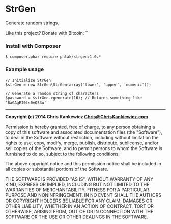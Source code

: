 StrGen
======

Generate random strings.

Like this project? Donate with Bitcoin: ``

### Install with Composer

    $ composer.phar require phlak/strgen:1.0.*

### Example usage

    // Initialize StrGen
    $strGen = new StrGen\StrGen(array('lower', 'upper', 'numeric'));

    // Generate a random string of characters
    $password = $strGen->generate(16); // Returns something like '8aGAgEI0fs0vQS3u'

-----

**Copyright (c) 2014 Chris Kankewicz <Chris@ChrisKankiewicz.com>**

Permission is hereby granted, free of charge, to any person obtaining a copy
of this software and associated documentation files (the "Software"), to deal
in the Software without restriction, including without limitation the rights
to use, copy, modify, merge, publish, distribute, sublicense, and/or sell
copies of the Software, and to permit persons to whom the Software is
furnished to do so, subject to the following conditions:

The above copyright notice and this permission notice shall be included in
all copies or substantial portions of the Software.

THE SOFTWARE IS PROVIDED "AS IS", WITHOUT WARRANTY OF ANY KIND, EXPRESS OR
IMPLIED, INCLUDING BUT NOT LIMITED TO THE WARRANTIES OF MERCHANTABILITY,
FITNESS FOR A PARTICULAR PURPOSE AND NONINFRINGEMENT. IN NO EVENT SHALL THE
AUTHORS OR COPYRIGHT HOLDERS BE LIABLE FOR ANY CLAIM, DAMAGES OR OTHER
LIABILITY, WHETHER IN AN ACTION OF CONTRACT, TORT OR OTHERWISE, ARISING FROM,
OUT OF OR IN CONNECTION WITH THE SOFTWARE OR THE USE OR OTHER DEALINGS IN
THE SOFTWARE.
